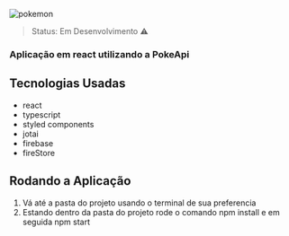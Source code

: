 ![pokemon](https://user-images.githubusercontent.com/59969422/225759805-dcc5086a-9db5-4733-ad2f-aebd53273214.PNG)

> Status: Em Desenvolvimento ⚠️

### Aplicação em react utilizando a PokeApi

## Tecnologias Usadas

+ react
+ typescript
+ styled components
+ jotai
+ firebase
+ fireStore

## Rodando a Aplicação

1) Vá até a pasta do projeto usando o terminal de sua preferencia
2) Estando dentro da pasta do projeto rode o comando npm install e em seguida npm start
